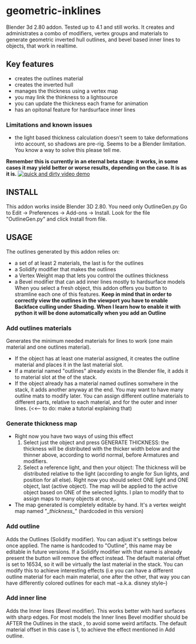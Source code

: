 # geometric-inklines
Blender 3d 2.80 addon. Tested up to 4.1 and still works.
It creates and administrates a combo of modifiers, vertex groups and materials to generate geometric inverted hull outlines, and bevel based inner lines to objects, that work in realtime.

## Key features
* creates the outlines material
* creates the inverted hull
* manages the thickness using a vertex map
* you may link the thinkness to a lightsource
* you can update the thickness each frame for animation
* has an opitonal feature for hardsurface inner lines

### Limitations and known issues
* the light based thickness calculation doesn't seem to take deformations into account, so shadows are pre-rig. Seems to be a Blender limitation. You know a way to solve this please tell me.

**Remember this is currently in an eternal beta stage: it works, in some cases it may yield better or worse results, depending on the case. It is as it is.**
[![quick and dirty video demo](https://img.youtube.com/vi/lrTWmnrvjx4/maxresdefault.jpg)](https://youtu.be/lrTWmnrvjx4?si=XJFOpNs0ITbBg-BH)

## INSTALL
This addon works inside Blender 3D 2.80.
You need only OutlineGen.py
Go to Edit -> Preferences -> Add-ons -> Install. Look for the file "OutlineGen.py" and click Install from file.

## USAGE
The outlines generated by this addon relies on:
* a set of at least 2 materials, the last is for the outlines
* a Solidify modifier that makes the outlines
* a Vertex Weight map that lets you control the outlines thickness
* a Bevel modifier that can add inner lines mostly to hardsurface models
When you select a fresh object, this addon offers you button to stramline each one of this features.
**Keep in mind that in order to correctly view the outlines in the viewport you have to enable Backface culling under Shading. When I learn how to enable it with python it will be done automatically when you add an Outline**

### Add outlines materials
Generates the minimum needed materials for lines to work (one main material and one outlines material).
* If the object has at least one material assigned, it creates the outline material and places it in the last material slot.
* If a material named "outlines" already exists in the Blender file, it adds it to material slot at the of the stack.
* If the object already has a material named outlines somwhere in the stack, it adds another anyway at the end. You may want to have many outline mats to modify later. You can assign different outline materials to different parts, relative to each material, and for the outer and inner lines. (<<-- to do: make a tutorial explaining that)

### Generate thickness map
* Right now you have two ways of using this effect
	1. Select just the object and press GENERATE THICKNESS: 
		the thickness will be distributed with the thicker width below and the thinner above, according to world normal, before Armatures and modifiers.
	2. Select a reference light, and then your object: The thickness will be distributed relative to the light (according to angle for Sun lights, and position for all else). 
Right now you should select ONE light and ONE object, last (active object). The map will be applied to the active object based on ONE of the selected lights. I plan to modify that to assign maps to many objects at once,.
* The map generated is completely editable by hand. It's a vertex weight map named "\__thickness\__" (hardcoded in this version)

### Add outline
Adds the Outlines (Solidify modifier). You can adjust it's settings below once applied. The name is hardcoded to "Outline", this name may be editable in future versions. If a Solidify modifier with that name is already present the button will remove the effect instead.
The default material offset is set to 16534, so it will be virtually the last material in the stack. You can modify this to achieve interesting effects (i.e you can have a different outline material for each main material, one after the other, that way you can have differently colored outlines for each mat –a.k.a. disney style–)

### Add inner line
Adds the Inner lines (Bevel modifier). This works better with hard surfaces with sharp edges. For most models the Inner lines Bevel modifier should be AFTER the Outlines in the stack , to avoid some weird artifacts.
The default material offset in this case is 1, to achieve the effect mentioned in Add outline.

